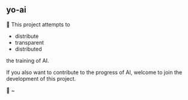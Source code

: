 ## yo-ai

:dart: This project attempts to

- distribute
- transparent
- distributed

the training of AI. 

If you also want to contribute to the progress of AI, welcome to join the development of this project.

:rocket: ~
